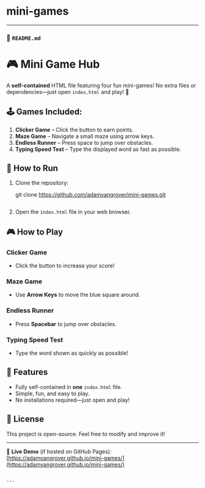 # mini-games


---

### 📜 `README.md`

# 🎮 Mini Game Hub

A **self-contained** HTML file featuring four fun mini-games! No extra files or dependencies—just open `index.html` and play! 🚀  

## 🕹️ Games Included:
1. **Clicker Game** – Click the button to earn points.  
2. **Maze Game** – Navigate a small maze using arrow keys.  
3. **Endless Runner** – Press space to jump over obstacles.  
4. **Typing Speed Test** – Type the displayed word as fast as possible.  

## 📂 How to Run

1. Clone the repository:
   
   git clone https://github.com/adamvangrover/mini-games.git
   ```
2. Open the `index.html` file in your web browser.  

## 🎮 How to Play
### Clicker Game  
- Click the button to increase your score!  

### Maze Game  
- Use **Arrow Keys** to move the blue square around.  

### Endless Runner  
- Press **Spacebar** to jump over obstacles.  

### Typing Speed Test  
- Type the word shown as quickly as possible!  

## 🌟 Features
- Fully self-contained in **one** `index.html` file.  
- Simple, fun, and easy to play.  
- No installations required—just open and play!  

## 📜 License
This project is open-source. Feel free to modify and improve it!  

---
🔗 **Live Demo** (if hosted on GitHub Pages):  
[https://adamvangrover.github.io/mini-games/](https://adamvangrover.github.io/mini-games/)  
```

---
